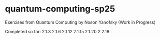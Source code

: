 # quantum-computing-sp25
Exercises from Quantum Computing by Noson Yanofsky
(Work in Progress)

Completed so far:
2.1.3
2.1.6
2.1.12
2.1.15
2.1.20
2.2.18
